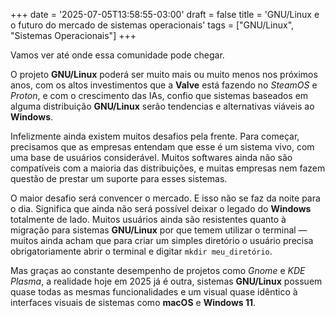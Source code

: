 +++
date = '2025-07-05T13:58:55-03:00'
draft = false
title = 'GNU/Linux e o futuro do mercado de sistemas operacionais'
tags = ["GNU/Linux", "Sistemas Operacionais"]
+++

Vamos ver até onde essa comunidade pode chegar.

O projeto **GNU/Linux** poderá ser muito mais ou muito menos nos próximos anos, com os altos investimentos que a **Valve** está fazendo no *SteamOS* e *Proton*, e com o crescimento das IAs, confio que sistemas baseados em alguma distribuição **GNU/Linux** serão tendencias e alternativas viáveis ao **Windows**.

Infelizmente ainda existem muitos desafios pela frente. Para começar, precisamos que as empresas entendam que esse é um sistema vivo, com uma base de usuários considerável. Muitos softwares ainda não são compatíveis com a maioria das distribuições, e muitas empresas nem fazem questão de prestar um suporte para esses sistemas.

O maior desafio será convencer o mercado. E isso não se faz da noite para o dia. Significa que ainda não será possível deixar o legado do **Windows** totalmente de lado. Muitos usuários ainda são resistentes quanto à migração para sistemas **GNU/Linux** por que temem utilizar o terminal — muitos ainda acham que para criar um simples diretório o usuário precisa obrigatoriamente abrir o terminal e digitar `mkdir meu_diretório`.

Mas graças ao constante desempenho de projetos como *Gnome* e *KDE Plasma*, a realidade hoje em 2025 já é outra, sistemas **GNU/Linux** possuem quase todas as mesmas funcionalidades e um visual quase idêntico à interfaces visuais de sistemas como **macOS** e **Windows 11**.
